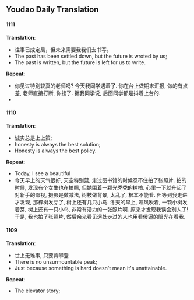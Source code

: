 ## Youdao Daily Translation

#### 1111

**Translation**:

- 往事已成定局，但未来需要我我们去书写。
- The past has been settled down, but the future is wroted by us;
- The past is written, but the future is left for us to write.

**Repeat**:

- 你见过特别较真的老师吗? 今天我同学遇着了. 你在台上做期末汇报, 做的有点差, 老师直接打断, 你挂了. 据我同学说, 后面同学都是抖着上台的. 
- 



#### 1110

**Translation**: 

- 诚实总是上上策;
- honesty is always the best solution;
- Honesty is always the best policy.

**Repeat**:

- Today, I see a beautiful 
- 今天早上的天气很好, 天空特别蓝, 走过图书馆的时候忍不住拍了张照片. 拍的时候, 发现有个女生也在拍照, 但她围着一颗光秃秃的树拍. 心里一下就升起了对新手的鄙视, 摄影是做减法, 树枝做背景, 太乱了, 根本不能看. 但等到我走进才发现, 那棵树发芽了, 树上还有几只小鸟. 冬天的早上, 寒风吹着, 一颗小树发着芽, 树上还有一只小鸟, 非常有活力的一张照片啊. 原来才发现我误会别人了! 于是, 我也拍了张照片, 然后余光看见远处走过的人也用看傻逼的眼光在看我. 



#### 1109

**Translation**:

- 世上无难事, 只要肯攀登
- There is no unsurmountable peak;
- Just because something is hard doesn't mean it's unattainable.

**Repeat**:

- The elevator story;
